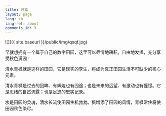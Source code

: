 ```yaml
---
title: 开篇
layout: page
lang: zh
lang-ref: about
comments_id: 3
---
```


![]({{ site.baseurl }}/public/img/qsqf.jpg)

早就想拥有一个属于自己的数字田园，这里可以尽情地耕耘，自由地发挥，充分享受秋色满园！

清水青枫就是这样的田园，它是现实的孪生，将成为真正田园生活不可缺少的核心元素。

清水青枫是过去的回眸、有辉煌也有囧途；也是未来的远望、有激动也有憧憬。它是思绪的自然流露；也是足迹的忠实记录。

水是田园的灵魂，清水长流使田园生机勃勃。枫增添了田园的风情，青枫常住将使田园秋色染尽。



